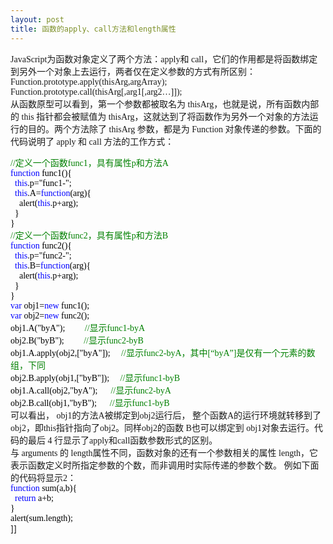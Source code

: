 ```yaml
---
layout: post
title: 函数的apply、call方法和length属性
---
```

<font face="Verdana"><font face="Verdana">JavaScript为函数对象定义了两个方法：apply和 call，它们的作用都是将函数绑定到另外一个对象上去运行，两者仅在定义参数的方式有所区别： <br />
Function.prototype.apply(thisArg,argArray); <br />
Function.prototype.call(thisArg[,arg1[,arg2…]]); <br />
从函数原型可以看到，第一个参数都被取名为 thisArg，也就是说，所有函数内部的 this 指针都会被赋值为 thisArg，这就达到了将函数作为另外一个对象的方法运行的目的。两个方法除了 thisArg 参数，都是为 Function 对象传递的参数。下面的代码说明了 apply 和 call 方法的工作方式： <br />
<div class="cnblogs_code"><span style="color: #008000;">//</span><span style="color: #008000;">定义一个函数func1，具有属性p和方法A&nbsp;</span><span style="color: #008000;"><br />
</span><span style="color: #0000ff;">function</span><span style="color: #000000;">&nbsp;func1(){&nbsp;<br />
&nbsp;&nbsp;</span><span style="color: #0000ff;">this</span><span style="color: #000000;">.p</span><span style="color: #000000;">=</span><span style="color: #000000;">"</span><span style="color: #000000;">func1-</span><span style="color: #000000;">"</span><span style="color: #000000;">;&nbsp;&nbsp;&nbsp;<br />
&nbsp;&nbsp;</span><span style="color: #0000ff;">this</span><span style="color: #000000;">.A</span><span style="color: #000000;">=</span><span style="color: #0000ff;">function</span><span style="color: #000000;">(arg){&nbsp;<br />
&nbsp;&nbsp;&nbsp;&nbsp;alert(</span><span style="color: #0000ff;">this</span><span style="color: #000000;">.p</span><span style="color: #000000;">+</span><span style="color: #000000;">arg);&nbsp;<br />
&nbsp;&nbsp;}&nbsp;<br />
}&nbsp;<br />
</span><span style="color: #008000;">//</span><span style="color: #008000;">定义一个函数func2，具有属性p和方法B&nbsp;</span><span style="color: #008000;"><br />
</span><span style="color: #0000ff;">function</span><span style="color: #000000;">&nbsp;func2(){&nbsp;<br />
&nbsp;&nbsp;</span><span style="color: #0000ff;">this</span><span style="color: #000000;">.p</span><span style="color: #000000;">=</span><span style="color: #000000;">"</span><span style="color: #000000;">func2-</span><span style="color: #000000;">"</span><span style="color: #000000;">;&nbsp;<br />
&nbsp;&nbsp;</span><span style="color: #0000ff;">this</span><span style="color: #000000;">.B</span><span style="color: #000000;">=</span><span style="color: #0000ff;">function</span><span style="color: #000000;">(arg){&nbsp;<br />
&nbsp;&nbsp;&nbsp;&nbsp;alert(</span><span style="color: #0000ff;">this</span><span style="color: #000000;">.p</span><span style="color: #000000;">+</span><span style="color: #000000;">arg);&nbsp;<br />
&nbsp;&nbsp;}&nbsp;<br />
}&nbsp;<br />
</span><span style="color: #0000ff;">var</span><span style="color: #000000;">&nbsp;obj1</span><span style="color: #000000;">=</span><span style="color: #0000ff;">new</span><span style="color: #000000;">&nbsp;func1();&nbsp;<br />
</span><span style="color: #0000ff;">var</span><span style="color: #000000;">&nbsp;obj2</span><span style="color: #000000;">=</span><span style="color: #0000ff;">new</span><span style="color: #000000;">&nbsp;func2();&nbsp;<br />
obj1.A(</span><span style="color: #000000;">"</span><span style="color: #000000;">byA</span><span style="color: #000000;">"</span><span style="color: #000000;">);&nbsp;&nbsp;&nbsp;&nbsp;&nbsp;&nbsp;&nbsp;&nbsp;&nbsp;</span><span style="color: #008000;">//</span><span style="color: #008000;">显示func1-byA&nbsp;</span><span style="color: #008000;"><br />
</span><span style="color: #000000;">obj2.B(</span><span style="color: #000000;">"</span><span style="color: #000000;">byB</span><span style="color: #000000;">"</span><span style="color: #000000;">);&nbsp;&nbsp;&nbsp;&nbsp;&nbsp;&nbsp;&nbsp;&nbsp;&nbsp;</span><span style="color: #008000;">//</span><span style="color: #008000;">显示func2-byB&nbsp;</span><span style="color: #008000;"><br />
</span><span style="color: #000000;">obj1.A.apply(obj2,[</span><span style="color: #000000;">"</span><span style="color: #000000;">byA</span><span style="color: #000000;">"</span><span style="color: #000000;">]);&nbsp;&nbsp;&nbsp;&nbsp;&nbsp;</span><span style="color: #008000;">//</span><span style="color: #008000;">显示func2-byA，其中[“byA”]是仅有一个元素的数组，下同&nbsp;</span><span style="color: #008000;"><br />
</span><span style="color: #000000;">obj2.B.apply(obj1,[</span><span style="color: #000000;">"</span><span style="color: #000000;">byB</span><span style="color: #000000;">"</span><span style="color: #000000;">]);&nbsp;&nbsp;&nbsp;&nbsp;&nbsp;</span><span style="color: #008000;">//</span><span style="color: #008000;">显示func1-byB&nbsp;</span><span style="color: #008000;"><br />
</span><span style="color: #000000;">obj1.A.call(obj2,</span><span style="color: #000000;">"</span><span style="color: #000000;">byA</span><span style="color: #000000;">"</span><span style="color: #000000;">);&nbsp;&nbsp;&nbsp;&nbsp;&nbsp;&nbsp;</span><span style="color: #008000;">//</span><span style="color: #008000;">显示func2-byA&nbsp;</span><span style="color: #008000;"><br />
</span><span style="color: #000000;">obj2.B.call(obj1,</span><span style="color: #000000;">"</span><span style="color: #000000;">byB</span><span style="color: #000000;">"</span><span style="color: #000000;">);&nbsp;&nbsp;&nbsp;&nbsp;&nbsp;&nbsp;</span><span style="color: #008000;">//</span><span style="color: #008000;">显示func1-byB&nbsp;</span></div>
<font face="Verdana">可以看出， obj1的方法A被绑定到obj2运行后， 整个函数A的运行环境就转移到了obj2，即this指针指向了obj2。同样obj2的函数 B也可以绑定到 obj1对象去运行。代码的最后 4 行显示了apply和call函数参数形式的区别。 <br />
与 arguments 的 length属性不同，函数对象的还有一个参数相关的属性 length，它表示函数定义时所指定参数的个数，而非调用时实际传递的参数个数。 例如下面的代码将显示2：&nbsp; <br />
<div class="cnblogs_code"><span style="color: #0000ff;">function</span><span style="color: #000000;">&nbsp;sum(a,b){&nbsp;<br />
&nbsp;&nbsp;</span><span style="color: #0000ff;">return</span><span style="color: #000000;">&nbsp;a</span><span style="color: #000000;">+</span><span style="color: #000000;">b;&nbsp;<br />
}&nbsp;<br />
alert(sum.length);&nbsp;</span></div>
</font></font></font>
]]